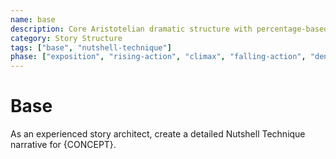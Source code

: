 ```yaml
---
name: base
description: Core Aristotelian dramatic structure with percentage-based story stages and character elements
category: Story Structure
tags: ["base", "nutshell-technique"]
phase: ["exposition", "rising-action", "climax", "falling-action", "denouement"]
---
```


# Base

As an experienced story architect, create a detailed Nutshell Technique narrative for {CONCEPT}.
